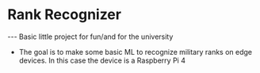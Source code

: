 # Rank Recognizer
--- Basic little project for fun/and for the university

* The goal is to make some basic ML to recognize military ranks on edge devices. In this case the device is a Raspberry Pi 4

